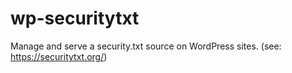# wp-securitytxt
Manage and serve a security.txt source on WordPress sites. (see: https://securitytxt.org/)
